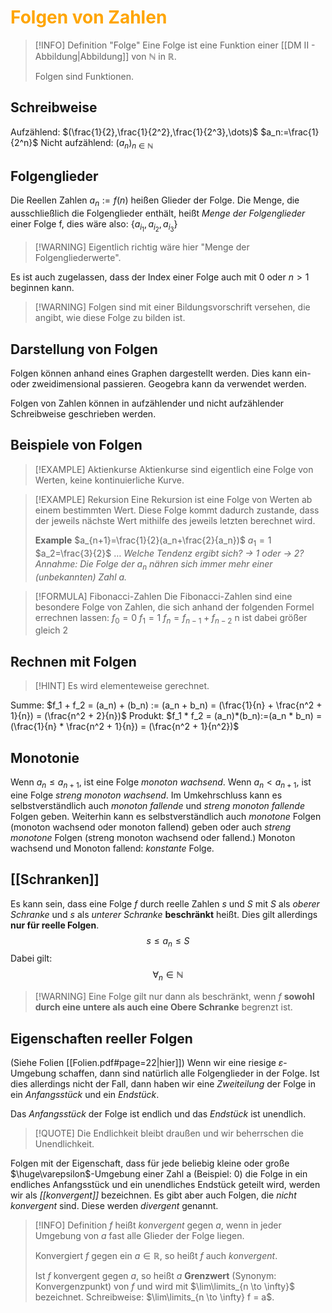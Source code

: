 # <font color = "orange">Folgen von Zahlen</font>
>[!INFO] Definition "Folge"
>Eine Folge ist eine Funktion einer [[DM II - Abbildung|Abbildung]] von $\mathbb{N}$ in $\mathbb{R}$.
>
>Folgen sind Funktionen.
## Schreibweise
Aufzählend: $(\frac{1}{2},\frac{1}{2^2},\frac{1}{2^3},\dots)$         $a_n:=\frac{1}{2^n}$
Nicht aufzählend: $(a_n)_{n\in\mathbb{N}}$
## Folgenglieder
Die Reellen Zahlen $a_n:=f(n)$ heißen Glieder der Folge.
Die Menge, die ausschließlich die Folgenglieder enthält, heißt *Menge der Folgenglieder* einer Folge f, dies wäre also: $\{a_{i_1},a_{i_2},a_{i_3}\}$
>[!WARNING] Eigentlich richtig wäre hier "Menge der Folgengliederwerte".

Es ist auch zugelassen, dass der Index einer Folge auch mit $0$ oder $n>1$ beginnen kann. 

>[!WARNING] Folgen sind mit einer Bildungsvorschrift versehen, die angibt, wie diese Folge zu bilden ist.
## Darstellung von Folgen
Folgen können anhand eines Graphen dargestellt werden. Dies kann ein- oder zweidimensional passieren. Geogebra kann da verwendet werden.

Folgen von Zahlen können in aufzählender und nicht aufzählender Schreibweise geschrieben werden.

## Beispiele von Folgen
>[!EXAMPLE] Aktienkurse
>Aktienkurse sind eigentlich eine Folge von Werten, keine kontinuierliche Kurve.

>[!EXAMPLE] Rekursion
>Eine Rekursion ist eine Folge von Werten ab einem bestimmten Wert. Diese Folge kommt dadurch zustande, dass der jeweils nächste Wert mithilfe des jeweils letzten berechnet wird.
>
>**Example**
>$a_{n+1}=\frac{1}{2}(a_n+\frac{2}{a_n})$
>$a_1=1$
>$a_2=\frac{3}{2}$
>$\dots$
>*Welche Tendenz ergibt sich? -> 1 oder -> 2?*
>*Annahme: Die Folge der $a_n$ nähren sich immer mehr einer (unbekannten) Zahl $a$.*

>[!FORMULA] Fibonacci-Zahlen
>Die Fibonacci-Zahlen sind eine besondere Folge von Zahlen, die sich anhand der folgenden Formel errechnen lassen:
>$f_0=0$
>$f_1=1$
>$f_n=f_{n-1}+f_{n-2}$ n ist dabei größer gleich 2

## Rechnen mit Folgen
>[!HINT] Es wird elementeweise gerechnet. 

Summe: $f_1 + f_2 = (a_n) + (b_n) := (a_n + b_n) = (\frac{1}{n} + \frac{n^2 + 1}{n}) = (\frac{n^2 + 2}{n})$
Produkt: $f_1 * f_2 = (a_n)*(b_n):=(a_n * b_n) = (\frac{1}{n} * \frac{n^2 + 1}{n}) = (\frac{n^2 + 1}{n^2})$
## Monotonie
Wenn $a_n \leq a_{n+1}$, ist eine Folge *monoton wachsend*.
Wenn $a_n < a_{n+1}$, ist eine Folge *streng monoton wachsend*.
Im Umkehrschluss kann es selbstverständlich auch *monoton fallende* und *streng monoton fallende* Folgen geben. Weiterhin kann es selbstverständlich auch *monotone* Folgen (monoton wachsend oder monoton fallend) geben oder auch *streng monotone* Folgen (streng monoton wachsend oder fallend.)
Monoton wachsend und Monoton fallend: *konstante* Folge.
## [[Schranken]]
Es kann sein, dass eine Folge $f$ durch reelle Zahlen $s$ und $S$ mit $S$ als *oberer Schranke* und $s$ als *unterer Schranke* **beschränkt** heißt. Dies gilt allerdings **nur für reelle Folgen**.
$$
s\leq a_n \leq S
$$
Dabei gilt:
$$
\forall_n \in \mathbb{N}
$$
>[!WARNING] Eine Folge gilt nur dann als beschränkt, wenn $f$ **sowohl durch eine untere als auch eine Obere Schranke** begrenzt ist.

## Eigenschaften reeller Folgen
(Siehe Folien [[Folien.pdf#page=22|hier]])
Wenn wir eine riesige $\varepsilon$-Umgebung schaffen, dann sind natürlich alle Folgenglieder in der Folge. Ist dies allerdings nicht der Fall, dann haben wir eine *Zweiteilung* der Folge in ein *Anfangsstück* und ein *Endstück*.

Das *Anfangsstück* der Folge ist endlich und das *Endstück* ist unendlich.
>[!QUOTE] Die Endlichkeit bleibt draußen und wir beherrschen die Unendlichkeit.

Folgen mit der Eigenschaft, dass für jede beliebig kleine oder große $\huge\varepsilon$-Umgebung einer Zahl a (Beispiel: 0) die Folge in ein endliches Anfangsstück und ein unendliches Endstück geteilt wird, werden wir als *[[konvergent]]* bezeichnen. 
Es gibt aber auch Folgen, die *nicht konvergent* sind. Diese werden *divergent* genannt.

>[!INFO]  Definition
>$f$ heißt *konvergent* gegen $a$, wenn in jeder Umgebung von $a$ fast alle Glieder der Folge liegen.
>
>Konvergiert $f$ gegen ein $a\in\mathbb{R}$, so heißt $f$ auch *konvergent*.
>
>Ist $f$ konvergent gegen $a$, so heißt $a$ **Grenzwert** (Synonym: Konvergenzpunkt) von $f$ und wird mit $\lim\limits_{n \to \infty}$ bezeichnet. Schreibweise: $\lim\limits_{n \to \infty} f = a$.

